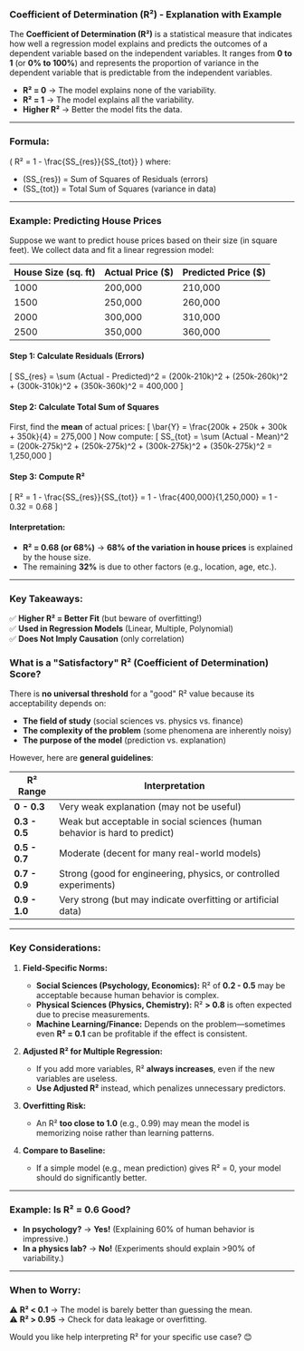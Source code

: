 ### **Coefficient of Determination (R²) - Explanation with Example**

The **Coefficient of Determination (R²)** is a statistical measure that indicates how well a regression model explains and predicts the outcomes of a dependent variable based on the independent variables. It ranges from **0 to 1** (or **0% to 100%**) and represents the proportion of variance in the dependent variable that is predictable from the independent variables.

- **R² = 0** → The model explains none of the variability.
- **R² = 1** → The model explains all the variability.
- **Higher R²** → Better the model fits the data.

---

### **Formula:**
\( R² = 1 - \frac{SS_{res}}{SS_{tot}} \)
where:
- \(SS_{res}\) = Sum of Squares of Residuals (errors)
- \(SS_{tot}\) = Total Sum of Squares (variance in data)

---

### **Example: Predicting House Prices**
Suppose we want to predict house prices based on their size (in square feet). We collect data and fit a linear regression model:

| House Size (sq. ft) | Actual Price ($) | Predicted Price ($) |
|---------------------|------------------|---------------------|
| 1000                | 200,000          | 210,000             |
| 1500                | 250,000          | 260,000             |
| 2000                | 300,000          | 310,000             |
| 2500                | 350,000          | 360,000             |

#### **Step 1: Calculate Residuals (Errors)**
\[
SS_{res} = \sum (Actual - Predicted)^2 = (200k-210k)^2 + (250k-260k)^2 + (300k-310k)^2 + (350k-360k)^2 = 400,000
\]

#### **Step 2: Calculate Total Sum of Squares**
First, find the **mean** of actual prices:
\[
\bar{Y} = \frac{200k + 250k + 300k + 350k}{4} = 275,000
\]
Now compute:
\[
SS_{tot} = \sum (Actual - Mean)^2 = (200k-275k)^2 + (250k-275k)^2 + (300k-275k)^2 + (350k-275k)^2 = 1,250,000
\]

#### **Step 3: Compute R²**
\[
R² = 1 - \frac{SS_{res}}{SS_{tot}} = 1 - \frac{400,000}{1,250,000} = 1 - 0.32 = 0.68
\]

#### **Interpretation:**
- **R² = 0.68 (or 68%)** → **68% of the variation in house prices** is explained by the house size.
- The remaining **32%** is due to other factors (e.g., location, age, etc.).

---

### **Key Takeaways:**
✅ **Higher R² = Better Fit** (but beware of overfitting!)  
✅ **Used in Regression Models** (Linear, Multiple, Polynomial)  
✅ **Does Not Imply Causation** (only correlation)  

### **What is a "Satisfactory" R² (Coefficient of Determination) Score?**

There is **no universal threshold** for a "good" R² value because its acceptability depends on:
- **The field of study** (social sciences vs. physics vs. finance)
- **The complexity of the problem** (some phenomena are inherently noisy)
- **The purpose of the model** (prediction vs. explanation)

However, here are **general guidelines**:

| **R² Range**       | **Interpretation**                                                                 |
|---------------------|-----------------------------------------------------------------------------------|
| **0 - 0.3**         | Very weak explanation (may not be useful)                                         |
| **0.3 - 0.5**       | Weak but acceptable in social sciences (human behavior is hard to predict)        |
| **0.5 - 0.7**       | Moderate (decent for many real-world models)                                      |
| **0.7 - 0.9**       | Strong (good for engineering, physics, or controlled experiments)                |
| **0.9 - 1.0**       | Very strong (but may indicate overfitting or artificial data)                    |

---

### **Key Considerations:**
1. **Field-Specific Norms:**
   - **Social Sciences (Psychology, Economics):** R² of **0.2 - 0.5** may be acceptable because human behavior is complex.
   - **Physical Sciences (Physics, Chemistry):** R² **> 0.8** is often expected due to precise measurements.
   - **Machine Learning/Finance:** Depends on the problem—sometimes even **R² = 0.1** can be profitable if the effect is consistent.

2. **Adjusted R² for Multiple Regression:**
   - If you add more variables, R² **always increases**, even if the new variables are useless.  
   - **Use Adjusted R²** instead, which penalizes unnecessary predictors.

3. **Overfitting Risk:**
   - An R² **too close to 1.0** (e.g., 0.99) may mean the model is memorizing noise rather than learning patterns.

4. **Compare to Baseline:**
   - If a simple model (e.g., mean prediction) gives R² = 0, your model should do significantly better.

---

### **Example: Is R² = 0.6 Good?**
- **In psychology?** → **Yes!** (Explaining 60% of human behavior is impressive.)  
- **In a physics lab?** → **No!** (Experiments should explain >90% of variability.)  

---

### **When to Worry:**
⚠️ **R² < 0.1** → The model is barely better than guessing the mean.  
⚠️ **R² > 0.95** → Check for data leakage or overfitting.  

Would you like help interpreting R² for your specific use case? 😊